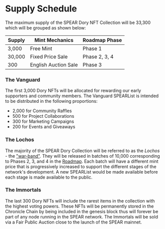# Supply Schedule

The maximum supply of the SPEAR Dory NFT Collection will be 33,300 which will be grouped as shown below:

| Supply | Mint Mechanics       | Roadmap Phase |
| ------ | -------------------- | ------------- |
| 3,000  | Free Mint            | Phase 1       |
| 30,000 | Fixed Price Sale     | Phase 2, 3, 4 |
| 300    | English Auction Sale | Phase 3       |

### The Vanguard

The first 3,000 Dory NFTs will be allocated for rewarding our early supporters and community members. The Vanguard SPEARList is intended to be distributed in the following proportions:

* 2,000 for Community Raffles
* 500 for Project Collaborations
* 300 for Marketing Campaigns
* 200 for Events and Giveaways

### The Lochos

The majority of the SPEAR Dory Collection will be referred to as the _Lochos -_ the ["war-band"](https://en.wikipedia.org/wiki/Lochos). They will be released in batches of 10,000 corresponding to Phases 2, 3, and 4 in the [Roadmap](https://docs.spear.technology/roadmap). Each batch will have a different mint price that is progressively increased to support the different stages of the network's development. A new SPEARList would be made available before each stage is made available to the public.

### The Immortals

The last 300 Dory NFTs will include the rarest items in the collection with the highest voting powers. These NFTs will be permanently stored in the Chronicle Chain by being included in the genesis block thus will forever be part of any node running in the SPEAR network. The Immortals will be sold via a Fair Public Auction close to the launch of the SPEAR mainnet.
